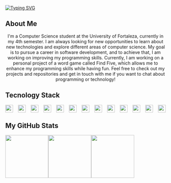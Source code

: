 <a href="https://git.io/typing-svg"><img src="https://readme-typing-svg.demolab.com?font=Fira+Code&size=30&duration=3000&pause=500&color=A9FEF7&background=FF000300&center=true&vCenter=true&multiline=true&repeat=false&width=1100&height=90&lines=Hi!+I'm+Sara;A+Computer+Science+Student" alt="Typing SVG" /></a>

## About Me

<p align="center">
I'm a Computer Science student at the University of Fortaleza, currently in my 4th semester. I am always looking for new opportunities to learn about new technologies and explore different areas of computer science. My goal is to pursue a career in software development, and to achieve that, I am working on improving my programming skills. Currently, I am working on a personal project of a word game called Find Five, which allows me to enhance my programming skills while having fun. Feel free to check out my projects and repositories and get in touch with me if you want to chat about programming or technology!
</p>

## Tecnology Stack 

<div style="display: flex; justify-content: space-between; ">
  <img src="https://img.shields.io/badge/html5-%23E34F26.svg?logo=html5&logoColor=white" height="24em" />
  <img src="https://img.shields.io/badge/css3-%231572B6.svg?logo=css3&logoColor=white" height="24em" />
  <img src="https://img.shields.io/badge/javascript-%23323330.svg?logo=javascript&logoColor=%23F7DF1E" height="24em" />
  <img src="https://img.shields.io/badge/php-%23777BB4.svg?logo=php&logoColor=white" height="24em" />
  <img src="https://img.shields.io/badge/java-%23ED8B00.svg?logo=java&logoColor=white" height="24em" />
  <img src="https://img.shields.io/badge/python-3670A0?logo=python&logoColor=ffdd54" height="24em" />
  <img src="https://img.shields.io/badge/kotlin-%230095D5.svg?logo=kotlin&logoColor=white" height="24em" />
  <img src="https://img.shields.io/badge/c++-%2300599C.svg?logo=c%2B%2B&logoColor=white" height="24em" />
  <img src="https://img.shields.io/badge/node.js-6DA55F?logo=node.js&logoColor=whit" height="24em" />
  <img src="https://img.shields.io/badge/django-%23092E20.svg?logo=django&logoColor=white" height="24em" />
  <img src="https://img.shields.io/badge/mysql-%2300f.svg?logo=mysql&logoColor=white" height="24em" />
  <img src="https://img.shields.io/badge/sqlite-%2307405e.svg?logo=sqlite&logoColor=white" height="24em" />
  <img src="https://img.shields.io/badge/firebase-%23039BE5.svg?logo=firebase" height="24em" />
</div>

## My GitHub Stats

<div style="display: flex; align-items: center;">
  <img height="135em" src="https://github-readme-stats.vercel.app/api?username=Sarapessoa&theme=radical"/>
  <img height="135em" src="http://github-readme-streak-stats.herokuapp.com?user=Sarapessoa&theme=radical"/>
  <img height="135em" src="https://github-readme-stats.vercel.app/api/top-langs/?username=Sarapessoa&theme=radical"/>
</div>

